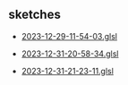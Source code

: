 ## sketches

 - [2023-12-29-11-54-03.glsl](../src/2023-12-29-11-54-03.glsl)

 - [2023-12-31-20-58-34.glsl](../src/2023-12-31-20-58-34.glsl)

 - [2023-12-31-21-23-11.glsl](../src/2023-12-31-21-23-11.glsl)
